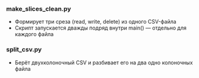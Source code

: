 ### make_slices_clean.py
- Формирует три среза (read, write, delete) из одного CSV-файла
- Скрипт запускается дважды подряд внутри main() — отдельно для каждого файла

### split_csv.py
- Берёт двухколоночный CSV  и разбивает его на два одно колоночных файла
